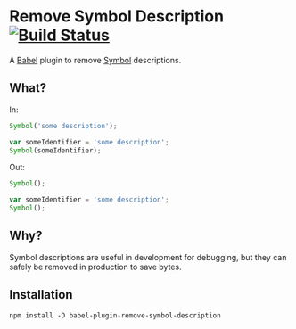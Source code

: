 # Remove Symbol Description [![Build Status](https://travis-ci.org/kentor/babel-plugin-remove-symbol-description.svg)](https://travis-ci.org/kentor/babel-plugin-remove-symbol-description)

A [Babel][b] plugin to remove [Symbol][s] descriptions.

## What?

In:

```js
Symbol('some description');

var someIdentifier = 'some description';
Symbol(someIdentifier);
```

Out:

```js
Symbol();

var someIdentifier = 'some description';
Symbol();
```

## Why?

Symbol descriptions are useful in development for debugging, but they can safely
be removed in production to save bytes.

## Installation

```
npm install -D babel-plugin-remove-symbol-description
```

[b]: http://babeljs.io/
[s]: https://developer.mozilla.org/en-US/docs/Web/JavaScript/Reference/Global_Objects/Symbol
